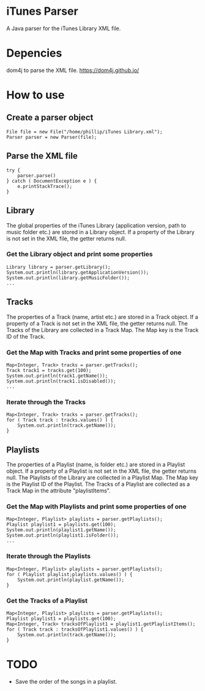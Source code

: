# iTunes Parser
A Java parser for the iTunes Library XML file.

# Depencies
dom4j to parse the XML file.
https://dom4j.github.io/

# How to use
## Create a parser object
    File file = new File("/home/phillip/iTunes Library.xml");
    Parser parser = new Parser(file);

## Parse the XML file
    try {
        parser.parse()
    } catch ( DocumentException e ) {
        e.printStackTrace();
    }

## Library
The global properties of the iTunes Library (application version, path to music folder etc.) are stored in a Library object.
If a property of the Library is not set in the XML file, the getter returns null.

### Get the Library object and print some properties
    Library library = parser.getLibrary();
    System.out.println(library.getApplicationVersion());
    System.out.println(library.getMusicFolder());
    ...

## Tracks
The properties of a Track (name, artist etc.) are stored in a Track object.
If a property of a Track is not set in the XML file, the getter returns null.
The Tracks of the Library are collected in a Track Map. The Map key is the Track ID of the Track.

### Get the Map with Tracks and print some properties of one
    Map<Integer, Track> tracks = parser.getTracks();
    Track track1 = tracks.get(100);
    System.out.println(track1.getName());
    System.out.println(track1.isDisabled());
    ...

### Iterate through the Tracks
    Map<Integer, Track> tracks = parser.getTracks();
    for ( Track track : tracks.values() ) {
        System.out.println(track.getName());
    }

## Playlists
The properties of a Playlist (name, is folder etc.) are stored in a Playlist object.
If a property of a Playlist is not set in the XML file, the getter returns null.
The Playlists of the Library are collected in a Playlist Map. The Map key is the Playlist ID of the Playlist.
The Tracks of a Playlist are collected as a Track Map in the attribute "playlistItems".

### Get the Map with Playlists and print some properties of one
    Map<Integer, Playlist> playlists = parser.getPlaylists();
    Playlist playlist1 = playlists.get(100);
    System.out.println(playlist1.getName());
    System.out.println(playlist1.isFolder());
    ...

### Iterate through the Playlists
    Map<Integer, Playlist> playlists = parser.getPlaylists();
    for ( Playlist playlist;playlists.values() ) {
        System.out.println(playlist.getName());
    }

### Get the Tracks of a Playlist
    Map<Integer, Playlist> playlists = parser.getPlaylists();
    Playlist playlist1 = playlists.get(100);
    Map<Integer, Track> tracksOfPlaylist1 = playlist1.getPlaylistItems();
    for ( Track track : tracksOfPlaylist1.values() ) {
        System.out.println(track.getName());
    }

# TODO
- Save the order of the songs in a playlist.